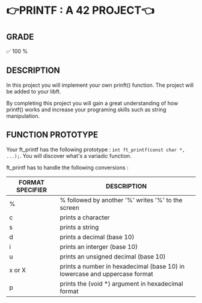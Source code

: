 # 👉PRINTF : A 42 PROJECT👈

## GRADE
✅ 100 %

## DESCRIPTION
In this project you will implement your own prinft() function. The project will be added to your libft. 

By completing this project you will gain a great understanding of how printf() works and increase your programing skills such as string manipulation.

## FUNCTION PROTOTYPE 

Your ft_printf has the following prototype : `int ft_printf(const char *, ...);`.
You will discover what's a variadic function. 

ft_printf has to handle the following conversions : 

| FORMAT SPECIFIER  | DESCRIPTION |
| ------------- | ------------- |
| % | % followed by another '%' writes '%' to the screen |
| c | prints a character |
| s | prints a string |
| d | prints a decimal (base 10) |
| i | prints an interger (base 10) |
| u | prints an unsigned decimal (base 10) |
| x or X | prints a number in hexadecimal (base 10) in lowercase and uppercase format |
| p | prints the (void *) argument in hexadecimal format |

